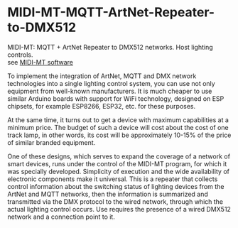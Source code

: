# MIDI-MT-MQTT-ArtNet-Repeater-to-DMX512

MIDI-MT: MQTT + ArtNet Repeater to DMX512 networks. Host lighting controls.  
see [MIDI-MT software](https://claudiacoord.github.io/MIDI-MT/)  

To implement the integration of ArtNet, MQTT and DMX network technologies into a single lighting control system, you can use not only equipment from well-known manufacturers. It is much cheaper to use similar Arduino boards with support for WiFi technology, designed on ESP chipsets, for example ESP8266, ESP32, etc. for these purposes.  

At the same time, it turns out to get a device with maximum capabilities at a minimum price. The budget of such a device will cost about the cost of one track lamp, in other words, its cost will be approximately 10-15% of the price of similar branded equipment.  

One of these designs, which serves to expand the coverage of a network of smart devices, runs under the control of the MIDI-MT program, for which it was specially developed. Simplicity of execution and the wide availability of electronic components make it universal. This is a repeater that collects control information about the switching status of lighting devices from the ArtNet and MQTT networks, then the information is summarized and transmitted via the DMX protocol to the wired network, through which the actual lighting control occurs. Use requires the presence of a wired DMX512 network and a connection point to it.
